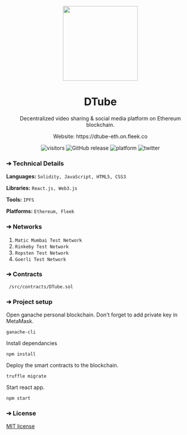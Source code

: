 <p align="center">
  <img align="center" src="https://github.com/AkhileshThite/DTube/blob/main/src/logo.png" width="200" height="200"></img>
</p>

<h1 align="center">DTube</h1>

<p aign="center">
  <p align="center">Decentralized video sharing & social media platform on Ethereum blockchain.</p>
  <p align="center">Website: <a href="https://dtube-eth.on.fleek.co"></a>https://dtube-eth.on.fleek.co</p>
</p>

<div align="center">
  <img src="https://visitor-badge.glitch.me/badge?page_id=AkhileshThite.dtube" alt="visitors" />
  <img src="https://img.shields.io/github/v/release/AkhileshThite/DTube?color=1FC71F" alt="GitHub release" />
  <img src="https://img.shields.io/badge/Platform-Ethereum-purple.svg" alt="platform">
  <img src="https://img.shields.io/twitter/follow/akhileshthite_?style=social" alt="twitter">
</div>

### ➔ Technical Details
**Languages:**
```Solidity, JavaScript, HTML5, CSS3```

**Libraries:** 
```React.js, Web3.js```

**Tools:** 
```IPFS```

**Platforms:** 
```Ethereum, Fleek```

### ➔ Networks
1. ```Matic Mumbai Test Network```
2. ```Rinkeby Test Network```
3. ```Ropsten Test Network```
4. ```Goerli Test Network```

### ➔ Contracts
` /src/contracts/DTube.sol`

### ➔ Project setup
Open ganache personal blockchain. Don't forget to add private key in MetaMask.

```
ganache-cli
```

Install dependancies

```
npm install
```

Deploy the smart contracts to the blockchain.

```
truffle migrate
```

Start react app.

```
npm start
```

### ➔ License
[MIT license](https://github.com/AkhileshThite/DTube/blob/main/LICENSE) 
